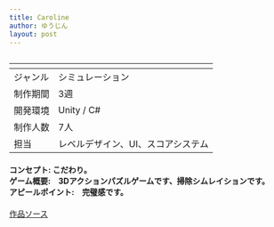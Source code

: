 ```yaml
---
title: Caroline
author: ゆうじん
layout: post
---
```


<span class="image featured"><img src="https://yevgeniidimoglo.github.io/Portfolio/assets/images/img/Games/game3s.png" alt="" /></span>

<div class="table-wrapper">
  <table>
    <thead>
      <tr>
        <th> </th>
        <th> </th>
      </tr>
    </thead>
    <tbody>
      <tr>
        <td>ジャンル</td>
        <td>シミュレーション</td>
      </tr>
      <tr>
        <td>制作期間</td>
        <td>3週</td>
      </tr>
      <tr>
        <td>開発環境</td>
        <td>Unity / C#</td>
      </tr>
      <tr>
        <td>制作人数</td>
        <td>7人</td>
      </tr>
      <tr>
        <td>担当</td>
        <td>レベルデザイン、UI、スコアシステム</td>
      </tr>
    </tbody>
  </table>
</div>

 <p>
    <h4>
    コンセプト: こだわり。<br>
    ゲーム概要:　3Dアクションパズルゲームです、掃除シムレイションです。<br>
    アピールポイント:　完璧感です。
    </h4>
  </p>

<footer>
    <a href="https://github.com/YevgeniiDimoglo/SPIC2023/tree/release" class="button scrolly">作品ソース</a>
</footer>

